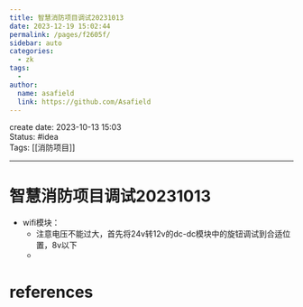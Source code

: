 ```yaml
---
title: 智慧消防项目调试20231013
date: 2023-12-19 15:02:44
permalink: /pages/f2605f/
sidebar: auto
categories:
  - zk
tags:
  - 
author: 
  name: asafield
  link: https://github.com/Asafield
---
```


create date: 2023-10-13 15:03  
Status: #idea  
Tags: [[消防项目]] 

---

# 智慧消防项目调试20231013

- wifi模块：
	- 注意电压不能过大，首先将24v转12v的dc-dc模块中的旋钮调试到合适位置，8v以下
	- 

# references